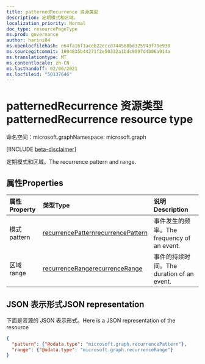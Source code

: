 ```yaml
---
title: patternedRecurrence 资源类型
description: 定期模式和区域。
localization_priority: Normal
doc_type: resourcePageType
ms.prod: governance
author: harini84
ms.openlocfilehash: e64fa16f1aceb22eccd744588bd325943f79e930
ms.sourcegitcommit: 1004835b44271f2e50332a1bdc9097d4b06a914a
ms.translationtype: MT
ms.contentlocale: zh-CN
ms.lasthandoff: 02/06/2021
ms.locfileid: "50137646"
---
```

# <a name="patternedrecurrence-resource-type"></a><span data-ttu-id="8ab4a-103">patternedRecurrence 资源类型</span><span class="sxs-lookup"><span data-stu-id="8ab4a-103">patternedRecurrence resource type</span></span>

<span data-ttu-id="8ab4a-104">命名空间：microsoft.graph</span><span class="sxs-lookup"><span data-stu-id="8ab4a-104">Namespace: microsoft.graph</span></span>

[!INCLUDE [beta-disclaimer](../../includes/beta-disclaimer.md)]

<span data-ttu-id="8ab4a-105">定期模式和区域。</span><span class="sxs-lookup"><span data-stu-id="8ab4a-105">The recurrence pattern and range.</span></span>

## <a name="properties"></a><span data-ttu-id="8ab4a-106">属性</span><span class="sxs-lookup"><span data-stu-id="8ab4a-106">Properties</span></span>
| <span data-ttu-id="8ab4a-107">属性</span><span class="sxs-lookup"><span data-stu-id="8ab4a-107">Property</span></span>     | <span data-ttu-id="8ab4a-108">类型</span><span class="sxs-lookup"><span data-stu-id="8ab4a-108">Type</span></span>   |<span data-ttu-id="8ab4a-109">说明</span><span class="sxs-lookup"><span data-stu-id="8ab4a-109">Description</span></span>|
|:---------------|:--------|:----------|
|<span data-ttu-id="8ab4a-110">模式</span><span class="sxs-lookup"><span data-stu-id="8ab4a-110">pattern</span></span>|[<span data-ttu-id="8ab4a-111">recurrencePattern</span><span class="sxs-lookup"><span data-stu-id="8ab4a-111">recurrencePattern</span></span>](recurrencepattern.md)|<span data-ttu-id="8ab4a-112">事件发生的频率。</span><span class="sxs-lookup"><span data-stu-id="8ab4a-112">The frequency of an event.</span></span>|
|<span data-ttu-id="8ab4a-113">区域</span><span class="sxs-lookup"><span data-stu-id="8ab4a-113">range</span></span>|[<span data-ttu-id="8ab4a-114">recurrenceRange</span><span class="sxs-lookup"><span data-stu-id="8ab4a-114">recurrenceRange</span></span>](recurrencerange.md)|<span data-ttu-id="8ab4a-115">事件的持续时间。</span><span class="sxs-lookup"><span data-stu-id="8ab4a-115">The duration of an event.</span></span>|

## <a name="json-representation"></a><span data-ttu-id="8ab4a-116">JSON 表示形式</span><span class="sxs-lookup"><span data-stu-id="8ab4a-116">JSON representation</span></span>

<span data-ttu-id="8ab4a-117">下面是资源的 JSON 表示形式。</span><span class="sxs-lookup"><span data-stu-id="8ab4a-117">Here is a JSON representation of the resource</span></span>

<!-- {
  "blockType": "resource",
  "optionalProperties": [

  ],
  "@odata.type": "microsoft.graph.patternedRecurrence"
}-->

```json
{
  "pattern": {"@odata.type": "microsoft.graph.recurrencePattern"},
  "range": {"@odata.type": "microsoft.graph.recurrenceRange"}
}

```

<!-- uuid: 8fcb5dbc-d5aa-4681-8e31-b001d5168d79
2015-10-25 14:57:30 UTC -->
<!--
{
  "type": "#page.annotation",
  "description": "patternedRecurrence resource",
  "keywords": "",
  "section": "documentation",
  "tocPath": "",
  "suppressions": []
}
-->


